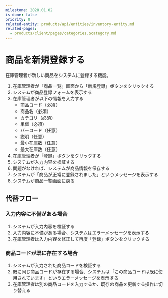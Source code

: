 ```yaml
---
milestone: 2028.01.02
is-done: false
priority: 0
related-entity: products/api/entities/inventory-entity.md
related-pages:
  - products/client/pages/categories.$category.md
---
```


# 商品を新規登録する

在庫管理者が新しい商品をシステムに登録する機能。

1. 在庫管理者が「商品一覧」画面から「新規登録」ボタンをクリックする
2. システムが商品登録フォームを表示する
3. 在庫管理者が以下の情報を入力する
   - 商品コード（必須）
   - 商品名（必須）
   - カテゴリ（必須）
   - 単価（必須）
   - バーコード（任意）
   - 説明（任意）
   - 最小在庫数（任意）
   - 最大在庫数（任意）
4. 在庫管理者が「登録」ボタンをクリックする
5. システムが入力内容を検証する
6. 問題がなければ、システムが商品情報を保存する
7. システムが「商品が正常に登録されました」というメッセージを表示する
8. システムが商品一覧画面に戻る

## 代替フロー

### 入力内容に不備がある場合

1. システムが入力内容を検証する
2. 入力内容に不備がある場合、システムはエラーメッセージを表示する
3. 在庫管理者は入力内容を修正して再度「登録」ボタンをクリックする

### 商品コードが既に存在する場合

1. システムが入力された商品コードを検証する
2. 既に同じ商品コードが存在する場合、システムは「この商品コードは既に使用されています」というエラーメッセージを表示する
3. 在庫管理者は別の商品コードを入力するか、既存の商品を更新する操作に切り替える
